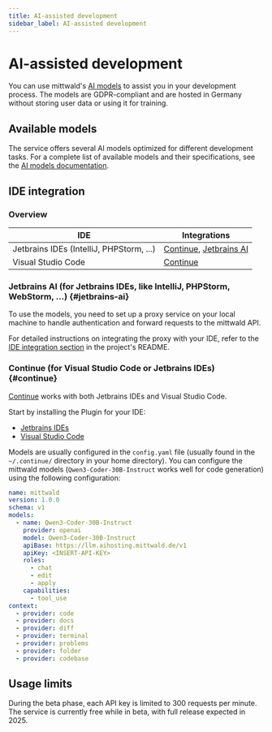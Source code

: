 ```yaml
---
title: AI-assisted development
sidebar_label: AI-assisted development
---
```


# AI-assisted development

You can use mittwald's [AI models](/docs/v2/platform/aihosting) to assist you in your development process. The models are GDPR-compliant and are hosted in Germany without storing user data or using it for training.

## Available models

The service offers several AI models optimized for different development tasks. For a complete list of available models and their specifications, see the [AI models documentation](/docs/v2/platform/aihosting/models).

## IDE integration

### Overview

| IDE                                      | Integrations                                         |
| ---------------------------------------- | ---------------------------------------------------- |
| Jetbrains IDEs (IntelliJ, PHPStorm, ...) | [Continue](#continue), [Jetbrains AI](#jetbrains-ai) |
| Visual Studio Code                       | [Continue](#continue)                                |

### Jetbrains AI (for Jetbrains IDEs, like IntelliJ, PHPStorm, WebStorm, ...) {#jetbrains-ai}

To use the models, you need to set up a proxy service on your local machine to handle authentication and forward requests to the mittwald API.

For detailed instructions on integrating the proxy with your IDE, refer to the [IDE integration section](https://github.com/mittwald/llm-proxy#ide-setup) in the project's README.

### Continue (for Visual Studio Code or Jetbrains IDEs) {#continue}

[Continue](https://www.continue.dev) works with both Jetbrains IDEs and Visual Studio Code.

Start by installing the Plugin for your IDE:

- [Jetbrains IDEs](https://plugins.jetbrains.com/plugin/22707-continue)
- [Visual Studio Code](https://marketplace.visualstudio.com/items?itemName=Continue.continue)

Models are usually configured in the `config.yaml` file (usually found in the `~/.continue/` directory in your home directory). You can configure the mittwald models (`Qwen3-Coder-30B-Instruct` works well for code generation) using the following configuration:

```yaml
name: mittwald
version: 1.0.0
schema: v1
models:
  - name: Qwen3-Coder-30B-Instruct
    provider: openai
    model: Qwen3-Coder-30B-Instruct
    apiBase: https://llm.aihosting.mittwald.de/v1
    apiKey: <INSERT-API-KEY>
    roles:
      - chat
      - edit
      - apply
    capabilities:
      - tool_use
context:
  - provider: code
  - provider: docs
  - provider: diff
  - provider: terminal
  - provider: problems
  - provider: folder
  - provider: codebase
```

## Usage limits

During the beta phase, each API key is limited to 300 requests per minute. The service is currently free while in beta, with full release expected in 2025.
